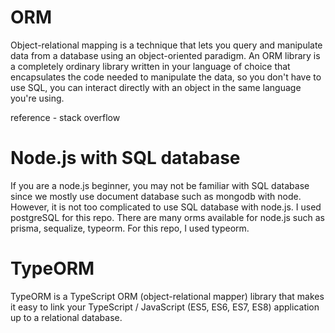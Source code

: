 # ORM
Object-relational mapping is a technique that lets you query and manipulate data from a database using an object-oriented paradigm. 
An ORM library is a completely ordinary library written in your language of choice that encapsulates the code needed to manipulate the data, so you don't have to use SQL, you can interact directly with an object in the same language you're using. 

reference - stack overflow

# Node.js with SQL database
If you are a node.js beginner, you may not be familiar with SQL database since we mostly use document database such as mongodb with node. However, it is not too complicated to use SQL database with node.js. I used postgreSQL for this repo. There are many orms available for node.js such as prisma, sequalize, typeorm. For this repo, I used typeorm.

# TypeORM
TypeORM is a TypeScript ORM (object-relational mapper) library that makes it easy to link your TypeScript / JavaScript (ES5, ES6, ES7, ES8) application up to a relational database.
